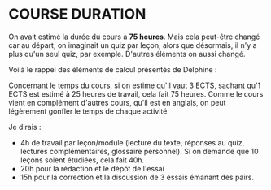 <h1>COURSE DURATION</h1>

On avait estimé la durée du cours à **75 heures**. Mais cela peut-être changé car au départ, on imaginait un quiz par leçon, alors que désormais, il n'y a plus qu'un seul quiz, par exemple. D'autres éléments on aussi changé.

Voilà le rappel des éléments de calcul présentés de Delphine :

Concernant le temps du cours, si on estime qu'il vaut 3 ECTS, sachant qu'1 ECTS est estimé à 25 heures de travail, cela fait 75 heures. Comme le cours vient en complément d'autres cours, qu'il est en anglais, on peut légèrement gonfler le temps de chaque activité.

Je dirais :
- 4h de travail par leçon/module (lecture du texte, réponses au quiz, lectures complémentaires, glossaire personnel). Si on demande que 10 leçons soient étudiées, cela fait 40h.
- 20h pour la rédaction et le dépôt de l'essai
- 15h pour la correction et la discussion de 3 essais émanant des pairs.
